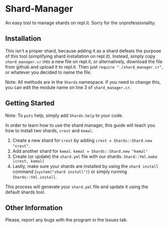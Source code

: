 # Shard-Manager
An easy tool to manage shards on repl.it.
Sorry for the unprofessionality.

## Installation
This isn't a proper shard, because adding it as a shard defeats the purpose of this tool (simplifying shard installation on repl.it). Instead, simply copy `shard_manager.cr` into a new file on repl.it, or alternatively, download the file from github and upload it to repl.it. Then just `require "./shard_manager.cr"`, or whatever you decided to name the file.

Note: All methods are in the `Shards` namespace. If you need to change this, you can edit the module name on line 3 of `shard_manager.cr`.
## Getting Started
Note: To `puts` help, simply add `Shards.help` to your code.

In order to learn how to use the shard manager, this guide will teach you how to install two shards, `crest` and `kemal`.
1. Create a new shard for `crest` by adding `crest = Shards::Shard.new "crest"`.
2. Add another shard for `kemal`. `kemal = Shards::Shard.new "kemal"`
3. Create (or update) the `shard.yml` file with our shards. `Shard::Yml.make [crest, kemal]`
4. Lastly, make sure your shards are installed by using the `shard install` command (`system("shard install")`) or simply running `Shards::Yml.install`.

This process will generate your `shard.yml` file and update it using the default shards tool.
## Other Information
Please, report any bugs with the program in the Issues tab.
